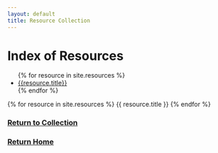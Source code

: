 ```yaml
---
layout: default
title: Resource Collection
---
```


<body>
  <h1>Index of Resources</h1>
  <ul>
    {% for resource in site.resources %}
    <li><a href="{{ site.baseurl | escape }}/{{resource.url}}">{{resource.title}}</a> </li>
    {% endfor %}
  </ul>
</body>

{% for resource in site.resources %}
 <span>{{ resource.title }}</span>
{% endfor %}

### [Return to Collection](https://bafflerbach.github.io/DSM-CORE/resource-collection)
### [Return Home](https://bafflerbach.github.io/DSM-CORE)
